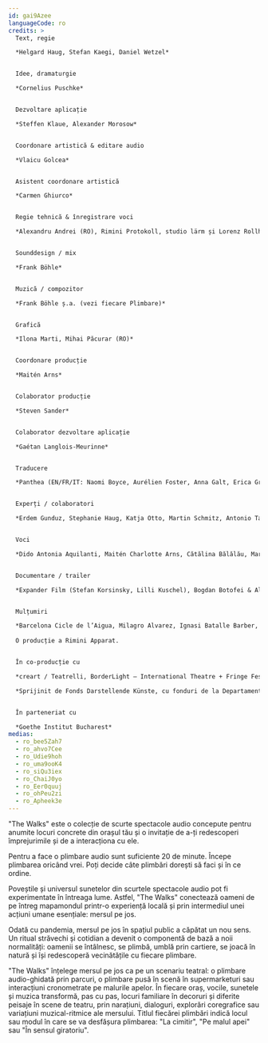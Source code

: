 ```yaml
---
id: gai9Azee
languageCode: ro
credits: >
  Text, regie

  *Helgard Haug, Stefan Kaegi, Daniel Wetzel*


  Idee, dramaturgie

  *Cornelius Puschke*


  Dezvoltare aplicație

  *Steffen Klaue, Alexander Morosow*


  Coordonare artistică & editare audio

  *Vlaicu Golcea*


  Asistent coordonare artistică

  *Carmen Ghiurco*


  Regie tehnică & înregistrare voci

  *Alexandru Andrei (RO), Rimini Protokoll, studio lärm și Lorenz Rollhäuser*


  Sounddesign / mix

  *Frank Böhle*


  Muzică / compozitor

  *Frank Böhle ș.a. (vezi fiecare Plimbare)*


  Grafică

  *Ilona Marti, Mihai Păcurar (RO)*


  Coordonare producție

  *Maitén Arns*


  Colaborator producție

  *Steven Sander*


  Colaborator dezvoltare aplicație

  *Gaétan Langlois-Meurinne*


  Traducere

  *Panthea (EN/FR/IT: Naomi Boyce, Aurélien Foster, Anna Galt, Erica Grossi, Vivian Ia, Adrien Leroux, Lianna Mark, Samuel Petit, Yanik Riedo, Lorenzo de Sabbata), Ondine Cristina Dascălița & Adina Olaru (RO), Alexander Schmiedel (ES)*


  Experți / colaboratori

  *Erdem Gunduz, Stephanie Haug, Katja Otto, Martin Schmitz, Antonio Tagliarini*


  Voci

  *Dido Antonia Aquilanti, Maitén Charlotte Arns, Cătălina Bălălău, Maria Bărbulescu, Bente Bausum, Melanie Baxter-Jones, Vlad Bîrzanu, Rosario Bona, Liliana Bong-Schmidt, Lena Bruun Bondeson, Lène Calvez, Nicholas Cațianis, Maïmouna Coulibaly, Luisa Devins, Paul Dunca/Paula Dunker, Noa Eleodori, Paolo Eleodori, María García Beato, Carmen Ghiurco, Margot Gödrös, María Magdalena González Atao, Melissa Holroyd, Christiane Hommelsheim, Stéphane Hugel, Timur Isik, Mmakgosi Kgabi, Lara Körte, Koffi Kra, Alexandra Lauck, Max Lechat, Nicoleta Lefter, Joshua Lerner, Daniela Lucato, Georgia Măciuceanu, Steve Mekoudja, Conrad Mericoffer, Mela Mihai, Lara-Sophie Milagro, Gabriela Pîrlițeanu, Alina Rotaru, Juan Sáenz de Tejada Urruzola, Silvia Sassetti, Ausencio Serrano Garcia, Simonetta Solder, Kamran Sorusch, Antonio Tagliarini, Lucie Zelger*


  Documentare / trailer

  *Expander Film (Stefan Korsinsky, Lilli Kuschel), Bogdan Botofei & Alina Calotă (RO)*


  Mulțumiri

  *Barcelona Cicle de l’Aigua, Milagro Alvarez, Ignasi Batalle Barber, Aljoscha Begrich, Andreas Fischbach, Jannis Grimm (Institut für Protest und Bewegungsforschung), Ant Hampton, Lilli Kuschel, Jan Meuel, Barbara Morgenstern, Ricardo Sarmiento, Hilla Steiner, Enric Tello, Valentin Wetzel, SA, Gustavo Ramon Wilhelmi*
   
  O producție a Rimini Apparat.


  În co-producție cu

  *creart / Teatrelli, BorderLight – International Theatre + Fringe Festival Cleveland, European Forum Alpbach, Fondazione Armonie d’Arte, HAU – Hebbel am Ufer, Hellerau – Europäisches Zentrum der Künste, Internationales Sommerfestival Kampnagel, Zona K, Festival PERSPECTIVES.*

  *Sprijinit de Fonds Darstellende Künste, cu fonduri de la Departamentul Guvernamental Federal pentru Cultură și Mass-Media, platforma Kulturpolitische Gesellschaft e.V. și Departamentul pentru Cultură și Europa al Senatului.*


  În parteneriat cu

  *Goethe Institut Bucharest*
medias:
  - ro_bee5Zah7
  - ro_ahvo7Cee
  - ro_Udie9hoh
  - ro_uma9ooK4
  - ro_siQu3iex
  - ro_ChaiJ0yo
  - ro_Eer0quuj
  - ro_ohPeu2zi
  - ro_Apheek3e
---
```

"The Walks" este o colecție de scurte spectacole audio concepute pentru anumite locuri concrete din orașul tău și o invitație de a-ți redescoperi împrejurimile și de a interacționa cu ele. 

Pentru a face o plimbare audio sunt suficiente 20 de minute. Începe plimbarea oricând vrei. Poți decide câte plimbări dorești să faci și în ce ordine.

Poveștile și universul sunetelor din scurtele spectacole audio pot fi experimentate în întreaga lume. Astfel, "The Walks" conectează oameni de pe întreg mapamondul printr-o experiență locală și prin intermediul unei acțiuni umane esențiale: mersul pe jos.

Odată cu pandemia, mersul pe jos în spațiul public a căpătat un nou sens. Un ritual străvechi și cotidian a devenit o componentă de bază a noii normalități: oamenii se întâlnesc, se plimbă, umblă prin cartiere, se joacă în natură și își redescoperă vecinătățile cu fiecare plimbare.

"The Walks" înțelege mersul pe jos ca pe un scenariu teatral: o plimbare audio-ghidată prin parcuri, o plimbare pusă în scenă în supermarketuri sau interacțiuni cronometrate pe malurile apelor. În fiecare oraș, vocile, sunetele și muzica transformă, pas cu pas, locuri familiare în decoruri și diferite peisaje în scene de teatru, prin narațiuni, dialoguri, explorări coregrafice sau variațiuni muzical-ritmice ale mersului. Titlul fiecărei plimbări indică locul sau modul în care se va desfășura plimbarea: "La cimitir", "Pe malul apei" sau "În sensul giratoriu".